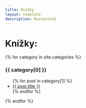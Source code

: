 ```yaml
---
title: Knížky
layout: template
description: Rozcestník
---
```


# Knížky:

{% for category in site.categories %}

  <h3>{{ category[0] }}</h3>
  <ul>
    {% for post in category[1] %}
      <li><a href="{{ post.url }}">{{ post.title }}</a></li>
    {% endfor %}
  </ul>
{% endfor %}

